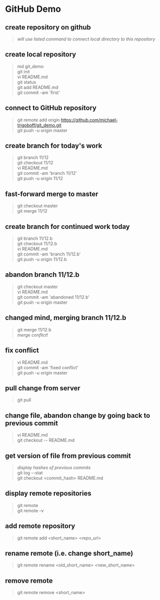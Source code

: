 # GitHub Demo

## create repository on github
> _will use listed command to connect local directory to this repository_

## create local repository
> md git_demo  
> git init  
> vi README.md  
> git status  
> git add README.md  
> git commit -am 'first'  

## connect to GitHub repository
> git remote add origin https://github.com/michael-trigoboff/git_demo.git  
> git push -u origin master  

## create branch for today's work
> git branch 11/12  
> git checkout 11/12  
> vi README.md  
> git commit -am 'branch 11/12'  
> git push -u origin 11/12  

## fast-forward merge to master
> git checkout master  
> git merge 11/12  

## create branch for continued work today
> git branch 11/12.b  
> git checkout 11/12.b  
> vi README.md  
> git commit -am 'branch 11/12.b'  
> git push -u origin 11/12.b  

## abandon branch 11/12.b
> git checkout master  
> vi README.md  
> git commit -am 'abandoned 11/12.b'  
> git push -u origin master  

## changed mind, merging branch 11/12.b
> git merge 11/12.b  
_merge conflict!_  

## fix conflict
> vi README.md  
> git commit -am 'fixed conflict'  
> git push -u origin master  

## pull change from server
> git pull

## change file, abandon change by going back to previous commit
> vi README.md  
> git checkout -- README.md

## get version of file from previous commit
> _display hashes of previous commits_  
> git log --stat  
> git checkout <commit_hash> README.md  

## display remote repositories
> git remote  
> git remote -v  

## add remote repository  
> git remote add <short_name> <repo_url>

## rename remote (i.e. change short_name)
> git remote rename <old_short_name> <new_short_name>  

## remove remote
> git remote remove <short_name>  
